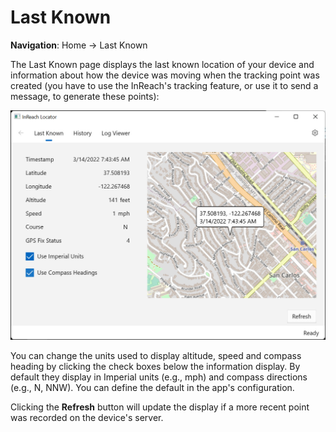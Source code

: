 # Last Known

**Navigation**: Home -> Last Known

The Last Known page displays the last known location of your device and information about how the device was moving when the tracking point was created (you have to use the InReach's tracking feature, or use it to send a message, to generate these points):

![last known position](assets/last-known.jpg)

You can change the units used to display altitude, speed and compass heading by clicking the check boxes below the information display. By default they display in Imperial units (e.g., mph) and compass directions (e.g., N, NNW). You can define the default in the app's configuration.

Clicking the **Refresh** button will update the display if a more recent point was recorded on the device's server.

